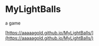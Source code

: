 # MyLightBalls
a game

[https://aaaaagold.github.io/MyLightBalls/](https://aaaaagold.github.io/MyLightBalls/)

